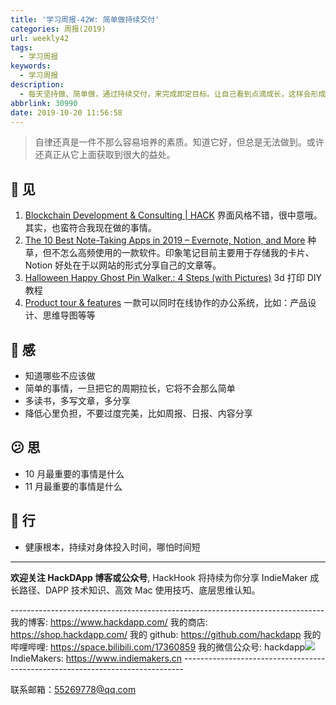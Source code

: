 ```yaml
---
title: '学习周报-42W: 简单做持续交付'
categories: 周报(2019)
url: weekly42
tags:
  - 学习周报
keywords:
  - 学习周报
description:
  - 每天坚持做、简单做，通过持续交付，来完成即定目标。让自己看到点滴成长，这样会形成前进的动力。
abbrlink: 30990
date: 2019-10-20 11:56:58
---
```


> 自律还真是一件不那么容易培养的素质。知道它好，但总是无法做到。或许还真正从它上面获取到很大的益处。

## 👀️ 见

1. [Blockchain Development & Consulting | HACK](https://hack.bg/#about)
   界面风格不错，很中意哦。其实，也蛮符合我现在做的事情。
2. [The 10 Best Note-Taking Apps in 2019 – Evernote, Notion, and More](https://collegeinfogeek.com/best-note-taking-apps/)
   种草，但不怎么高频使用的一款软件。印象笔记目前主要用于存储我的卡片、Notion 好处在于以网站的形式分享自己的文章等。
3. [Halloween Happy Ghost Pin Walker.: 4 Steps (with Pictures)](https://www.instructables.com/id/Halloween-Happy-Ghost-Pin-Walker/)
   3d 打印 DIY 教程
4. [Product tour & features](https://miro.com/features/)
   一款可以同时在线协作的办公系统，比如：产品设计、思维导图等等

## 🌱 感

- 知道哪些不应该做
- 简单的事情，一旦把它的周期拉长，它将不会那么简单
- 多读书，多写文章，多分享
- 降低心里负担，不要过度完美，比如周报、日报、内容分享

## 😕️ 思

- 10 月最重要的事情是什么
- 11 月最重要的事情是什么

## 👟 行

- 健康根本，持续对身体投入时间，哪怕时间短

---

**欢迎关注 HackDApp 博客或公众号**, HackHook 将持续为你分享 IndieMaker 成长路径、DAPP 技术知识、高效 Mac 使用技巧、底层思维认知。

\-\-\-\-\-\-\-\-\-\-\-\-\-\-\-\-\-\-\-\-\-\-\-\-\-\-\-\-\-\-\-\-\-\-\-\-\-\-\-\-\-\-\-\-\-\-\-\-\-\-\-\-\-\-\-\-\-\-\-\-\-\-\-\-\-\-\-\-\-\-\-\-\-\-\-\-\-\-
我的博客: https://www.hackdapp.com/
我的商店: https://shop.hackdapp.com/
我的 github: https://github.com/hackdapp
我的哔哩哔哩: https://space.bilibili.com/17360859
我的微信公众号: hackdapp![](http://cdn.hackdapp.com/2019-04-03-mysign.jpg)
IndieMakers: https://www.indiemakers.cn
\-\-\-\-\-\-\-\-\-\-\-\-\-\-\-\-\-\-\-\-\-\-\-\-\-\-\-\-\-\-\-\-\-\-\-\-\-\-\-\-\-\-\-\-\-\-\-\-\-\-\-\-\-\-\-\-\-\-\-\-\-\-\-\-\-\-\-\-\-\-\-\-\-\-\-\-\-\-

联系邮箱：55269778@qq.com
